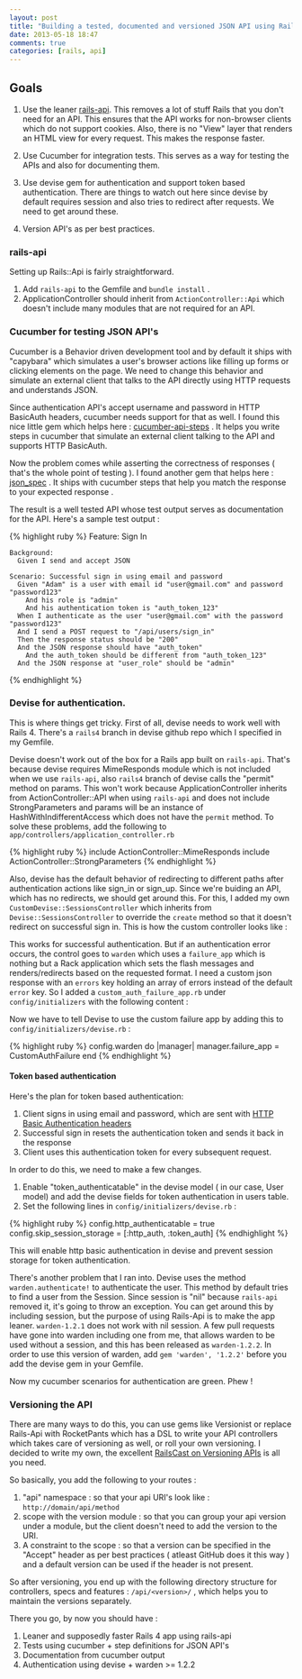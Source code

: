 ```yaml
---
layout: post
title: "Building a tested, documented and versioned JSON API using Rails 4"
date: 2013-05-18 18:47
comments: true
categories: [rails, api]
---
```

## Goals

1. Use the leaner [rails-api](https://github.com/rails-api/rails-api). This removes a lot of stuff Rails that you don't need for an API. This ensures that the API works for non-browser clients which do not support cookies. Also, there is no "View" layer that renders an HTML view for every request. This makes the response faster.

2. Use Cucumber for integration tests. This serves as a way for testing the APIs and also for documenting them.

3. Use devise gem for authentication and support token based authentication. There are things to watch out here since devise by default requires session and also tries to redirect after requests. We need to get around these.

4. Version API's as per best practices.

### rails-api

Setting up Rails::Api is fairly straightforward.

1. Add `rails-api` to the Gemfile and `bundle install` .
2. ApplicationController should inherit from `ActionController::Api` which doesn't include many modules that are not required for an API.

### Cucumber for testing JSON API's

Cucumber is a Behavior driven development tool and by default it ships with "capybara" which simulates a user's browser actions like filling up forms or clicking elements on the page. We need to change this behavior and simulate an external client that talks to the API directly using HTTP requests and understands JSON.

Since authentication API's accept username and password in HTTP BasicAuth headers, cucumber needs support for that as well. I found this nice little gem which helps here : [cucumber-api-steps](https://github.com/jayzes/cucumber-api-steps) . It helps you write steps in cucumber that simulate an external client talking to the API and supports HTTP BasicAuth.

Now the problem comes while asserting the correctness of responses ( that's the whole point of testing ). I found another gem that helps here : [json_spec](https://github.com/collectiveidea/json_spec) . It ships with cucumber steps that help you match the response to your expected response .

The result is a well tested API whose test output serves as documentation for the API. Here's a sample test output : 

{% highlight ruby %}
Feature: Sign In

    Background:
      Given I send and accept JSON

    Scenario: Successful sign in using email and password
      Given "Adam" is a user with email id "user@gmail.com" and password "password123"
        And his role is "admin"
        And his authentication token is "auth_token_123"
      When I authenticate as the user "user@gmail.com" with the password "password123"
      And I send a POST request to "/api/users/sign_in"
      Then the response status should be "200"
      And the JSON response should have "auth_token"
        And the auth_token should be different from "auth_token_123"
      And the JSON response at "user_role" should be "admin"
{% endhighlight %}

### Devise for authentication.

This is where things get tricky. First of all, devise needs to work well with Rails 4. There's a `rails4` branch in devise github repo which I specified in my Gemfile.

Devise doesn't work out of the box for a Rails app built on `rails-api`. That's because devise requires MimeResponds module which is not included when we use `rails-api`,
also `rails4` branch of devise calls the "permit" method on params. This won't work because ApplicationController inherits from ActionController::API
 when using `rails-api` and does not include StrongParameters and params will be an instance of HashWithIndifferentAccess which does not have
 the `permit` method. To solve these problems, add the following to `app/controllers/application_controller.rb`

{% highlight ruby %}
include ActionController::MimeResponds
include ActionController::StrongParameters
{% endhighlight %}

Also, devise has the default behavior of redirecting to different paths after authentication actions like sign_in or sign_up. Since we're buiding an API, which has no redirects, we should get around this. For this, I added my own `CustomDevise::SessionsController` which inherits from `Devise::SessionsController` to override the `create` method so that it doesn't redirect on successful sign in. This is how the custom controller looks like :

<script src="https://gist.github.com/emilsoman/5604222.js"></script>

This works for successful authentication. But if an authentication error occurs, the control goes to `warden` which uses a `failure_app` which is nothing but a Rack application which sets the flash messages and renders/redirects based on the requested format. I need a custom json response with an `errors` key holding an array of errors instead of the default `error` key. So I added a `custom_auth_failure_app.rb` under `config/initializers` with the following content :

<script src="https://gist.github.com/emilsoman/5604254.js"></script>

Now we have to tell Devise to use the custom failure app by adding this to `config/initializers/devise.rb` : 

{% highlight ruby %}
  config.warden do |manager|
    manager.failure_app = CustomAuthFailure
  end
{% endhighlight %}

#### Token based authentication

Here's the plan for token based authentication:

1. Client signs in using email and password, which are sent with [HTTP Basic Authentication headers](http://en.wikipedia.org/wiki/Basic_access_authentication)
2. Successful sign in resets the authentication token and sends it back in the response
3. Client uses this authentication token for every subsequent request.

In order to do this, we need to make a few changes.

1. Enable "token_authenticatable" in the devise model ( in our case, User model) and add the devise fields for token authentication in users table.
2. Set the following lines in `config/initializers/devise.rb` : 

{% highlight ruby %}
config.http_authenticatable = true
config.skip_session_storage = [:http_auth, :token_auth]
{% endhighlight %}

This will enable http basic authentication in devise and prevent session storage for token authentication.

There's another problem that I ran into. Devise uses the method `warden.authenticate!` to authenticate the user. This method by default tries to find a user from the Session. Since session is "nil" because `rails-api` removed it, it's going to throw an exception. You can get around this by including session, but the purpose of using Rails-Api is to make the app leaner. `warden-1.2.1` does not work with nil session. A few pull requests have gone into warden including one from me, that allows warden to be used without a session, and this has been released as `warden-1.2.2`. In order to use this version of warden, add `gem 'warden', '1.2.2'` before you add the devise gem in your Gemfile.

Now my cucumber scenarios for authentication are green. Phew !

### Versioning the API

There are many ways to do this, you can use gems like Versionist or replace Rails-Api with RocketPants which has a DSL to write your API controllers which takes care of versioning as well, or roll your own versioning. I decided to write my own, the excellent [RailsCast on Versioning APIs](http://railscasts.com/episodes/350-rest-api-versioning) is all you need.

So basically, you add the following to your routes :

1. "api" namespace : so that your api URI's look like : `http://domain/api/method`
2. scope with the version module : so that you can group your api version under a module, but the client doesn't need to add the version to the URI.
3. A constraint to the scope : so that a version can be specified in the "Accept" header as per best practices ( atleast GitHub does it this way ) and a default version can be used if the header is not present.

So after versioning, you end up with the following directory structure for controllers, specs and features : `/api/<version>/` , which helps you to maintain the versions separately.

There you go, by now you should have :

1. Leaner and supposedly faster Rails 4 app using rails-api
1. Tests using cucumber + step definitions for JSON API's
2. Documentation from cucumber output
3. Authentication using devise + warden >= 1.2.2
